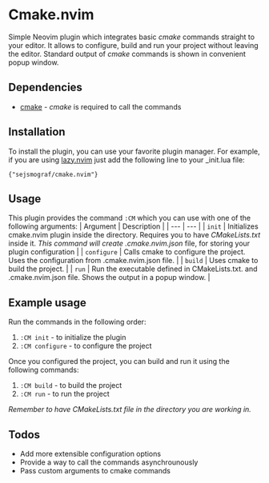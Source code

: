 # Cmake.nvim

Simple Neovim plugin which integrates basic _cmake_ commands straight to your editor. 
It allows to configure, build and run your project without leaving the editor. 
Standard output of _cmake_ commands is shown in convenient popup window.

## Dependencies
- [cmake](https://cmake.org/) - _cmake_ is required to call the commands


## Installation
To install the plugin, you can use your favorite plugin manager.
For example, if you are using [lazy.nvim](https://github.com/folke/lazy.nvim) just add 
the following line to your _init.lua file:
```
{"sejsmograf/cmake.nvim"}
```

## Usage
This plugin provides the command 
`:CM` which you can use with one of the following arguments:
| Argument | Description |
| --- | --- |
| `init` | Initializes cmake.nvim plugin inside the directory. Requires you to have _CMakeLists.txt_ inside it. _This command will create .cmake.nvim.json_ file, for storing your plugin configuration |
| `configure` | Calls cmake to configure the project. Uses the configuration from .cmake.nvim.json file. |
| `build` | Uses cmake to build the project. |
| `run` | Run the executable defined in CMakeLists.txt. and .cmake.nvim.json file. Shows the output in a popup window. |

## Example usage
Run the commands in the following order:
1. `:CM init` - to initialize the plugin
2. `:CM configure` - to configure the project

Once you configured the project, you can build and run it using the following commands:
1. `:CM build` - to build the project
2. `:CM run` - to run the project

_Remember to have CMakeLists.txt file in the directory you are working in._

## Todos
- Add more extensible configuration options
- Provide a way to call the commands asynchrounously
- Pass custom arguments to cmake commands